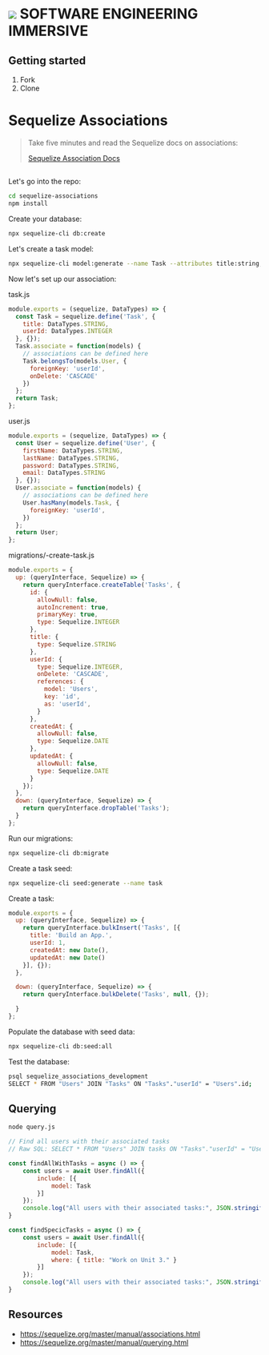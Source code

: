 # ![](https://ga-dash.s3.amazonaws.com/production/assets/logo-9f88ae6c9c3871690e33280fcf557f33.png)  SOFTWARE ENGINEERING IMMERSIVE

## Getting started

1. Fork
1. Clone

# Sequelize Associations

> Take five minutes and read the Sequelize docs on associations: 
>
> [Sequelize Association Docs](https://sequelize.org/master/class/lib/associations/base.js~Association.html)

##

Let's go into the repo:

```sh
cd sequelize-associations
npm install
```

Create your database:

```sh
npx sequelize-cli db:create
```

Let's create a task model:

```sh
npx sequelize-cli model:generate --name Task --attributes title:string,userId:integer
```

Now let's set up our association:

task.js
```js
module.exports = (sequelize, DataTypes) => {
  const Task = sequelize.define('Task', {
    title: DataTypes.STRING,
    userId: DataTypes.INTEGER
  }, {});
  Task.associate = function(models) {
    // associations can be defined here
    Task.belongsTo(models.User, {
      foreignKey: 'userId',
      onDelete: 'CASCADE'
    })
  };
  return Task;
};
```

user.js
```js
module.exports = (sequelize, DataTypes) => {
  const User = sequelize.define('User', {
    firstName: DataTypes.STRING,
    lastName: DataTypes.STRING,
    password: DataTypes.STRING,
    email: DataTypes.STRING
  }, {});
  User.associate = function(models) {
    // associations can be defined here
    User.hasMany(models.Task, {
      foreignKey: 'userId',
    })
  };
  return User;
};
```

migrations/<timestamp>-create-task.js
```js
module.exports = {
  up: (queryInterface, Sequelize) => {
    return queryInterface.createTable('Tasks', {
      id: {
        allowNull: false,
        autoIncrement: true,
        primaryKey: true,
        type: Sequelize.INTEGER
      },
      title: {
        type: Sequelize.STRING
      },
      userId: {
        type: Sequelize.INTEGER,
        onDelete: 'CASCADE',
        references: {
          model: 'Users',
          key: 'id',
          as: 'userId',
        }
      },
      createdAt: {
        allowNull: false,
        type: Sequelize.DATE
      },
      updatedAt: {
        allowNull: false,
        type: Sequelize.DATE
      }
    });
  },
  down: (queryInterface, Sequelize) => {
    return queryInterface.dropTable('Tasks');
  }
};  
```

Run our migrations:

```sh
npx sequelize-cli db:migrate
```

Create a task seed:

```sh
npx sequelize-cli seed:generate --name task
```

Create a task:
```js
module.exports = {
  up: (queryInterface, Sequelize) => {
    return queryInterface.bulkInsert('Tasks', [{
      title: 'Build an App.',
      userId: 1,
      createdAt: new Date(),
      updatedAt: new Date()
    }], {});
  },

  down: (queryInterface, Sequelize) => {
    return queryInterface.bulkDelete('Tasks', null, {});

  }
};
```

Populate the database with seed data:

```sh
npx sequelize-cli db:seed:all
```

Test the database:

```sh
psql sequelize_associations_development
SELECT * FROM "Users" JOIN "Tasks" ON "Tasks"."userId" = "Users".id;
```

## Querying

```sh
node query.js
```

```js
// Find all users with their associated tasks
// Raw SQL: SELECT * FROM "Users" JOIN tasks ON "Tasks"."userId" = "Users".id;

const findAllWithTasks = async () => {
    const users = await User.findAll({
        include: [{
            model: Task
        }]
    });
    console.log("All users with their associated tasks:", JSON.stringify(users, null, 4));
}

const findSpecicTasks = async () => {
    const users = await User.findAll({
        include: [{
            model: Task,
            where: { title: "Work on Unit 3." }
        }]
    });
    console.log("All users with their associated tasks:", JSON.stringify(users, null, 4));
}
```

## Resources

- https://sequelize.org/master/manual/associations.html
- https://sequelize.org/master/manual/querying.html
